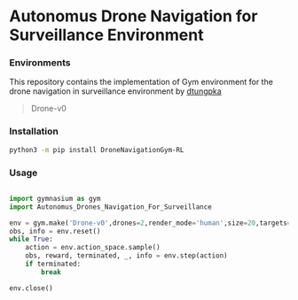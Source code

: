

# Autonomus Drone Navigation for Surveillance Environment

### Environments
This repository contains the implementation of Gym environment for the drone navigation in surveillance environment by [dtungpka](https://github.com/dtungpka)


>Drone-v0

### Installation
```bash
python3 -m pip install DroneNavigationGym-RL
```

### Usage
```python

import gymnasium as gym
import Autonomus_Drones_Navigation_For_Surveillance

env = gym.make('Drone-v0',drones=2,render_mode='human',size=20,targets=2,obstacles=2,battery=100)
obs, info = env.reset()
while True:
    action = env.action_space.sample()
    obs, reward, terminated, _, info = env.step(action)
    if terminated:
        break

env.close()

```

